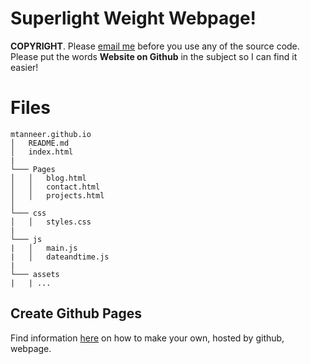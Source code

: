 # Superlight Weight Webpage!

**COPYRIGHT**. Please [email me](mailto:tmanas9@gmail.com) before you use any of the source code. Please put the words **Website on Github** in the subject so I can find it easier!

# Files
```
mtanneer.github.io
│   README.md
│   index.html    
|
└─── Pages
│   │   blog.html
│   │   contact.html
│   │   projects.html
│   
└─── css
│   │   styles.css
|
└─── js	
|   │   main.js
|   │   dateandtime.js
|
└─── assets
|	| ...	
```
## Create Github Pages
Find information [here](https://docs.github.com/en/pages/getting-started-with-github-pages/creating-a-github-pages-site) on how to make your own, hosted by github, webpage.
